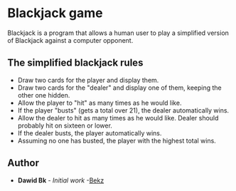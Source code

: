 # Blackjack game
Blackjack is a program that allows a human user to play a simplified version of Blackjack against a computer opponent.

## The simplified blackjack rules

* Draw two cards for the player and display them.
* Draw two cards for the "dealer" and display one of them, keeping the other one hidden.
* Allow the player to "hit" as many times as he would like.
* If the player "busts" (gets a total over 21), the dealer automatically wins.
* Allow the dealer to hit as many times as he would like. Dealer should probably hit on sixteen or lower.
* If the dealer busts, the player automatically wins.
* Assuming no one has busted, the player with the highest total wins.

## Author

* **Dawid Bk** - *Initial work* -[Bekz](https://github.com/Bekz7)


